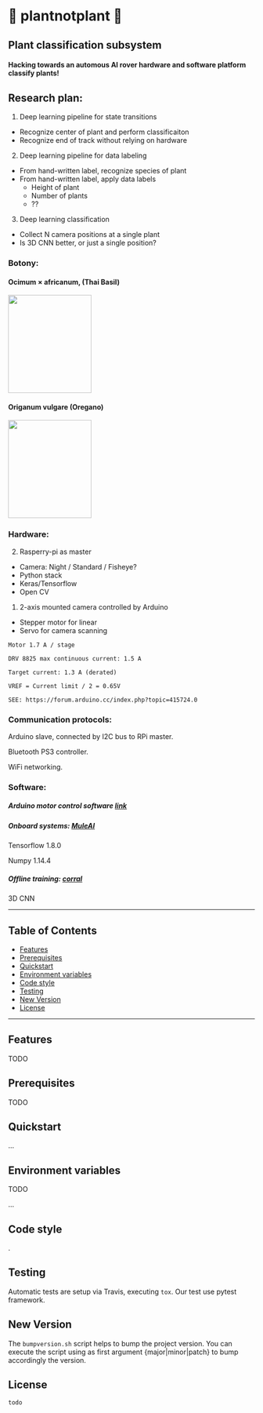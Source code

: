 <!---
[![banner](https://raw.githubusercontent.com/link.png)](https://link.com)
--->

# 🌱  plantnotplant 🍂 
## Plant classification subsystem

#### Hacking towards an automous AI rover hardware and software platform classify plants!

<!---
>    [org](https://link.com) (add n2 link)
--->


<!---
TODO Change this to match the repo name and testing environments
[![Travis (.com)](https://img.shields.io/travis/com/link.svg)](https://travis-ci.com/orglink)
[![Codacy coverage](https://img.shields.io/codacy/coverage/link.svg)](https://app.codacy.com/project/orglink)
[![PyPI](https://img.shields.io/pypi/v/link.svg)](https://pypi.org/project/orglink/)
[![GitHub contributors](https://img.shields.io/github/contributors/link.svg)](https://github.com/oceanprotocol/orglink/contributors)
--->

## Research plan:

1) Deep learning pipeline for state transitions
  - Recognize center of plant and perform classificaiton
  - Recognize end of track without relying on hardware
2) Deep learning pipeline for data labeling
  - From hand-written label, recognize species of plant
  - From hand-written label, apply data labels 
     - Height of plant
     - Number of plants
     - ?? 
3) Deep learning classification
  - Collect N camera positions at a single plant
  - Is 3D CNN better, or just a single position? 

### Botony: 
#### Ocimum × africanum, (Thai Basil)
<img src="https://upload.wikimedia.org/wikipedia/commons/thumb/9/97/Kemangi.jpg/450px-Kemangi.jpg" height="200" width="170">

#### Origanum vulgare (Oregano)
<img src="https://upload.wikimedia.org/wikipedia/commons/thumb/5/51/Dobromysl_obecn%C3%A1.jpg/675px-Dobromysl_obecn%C3%A1.jpg" height="200" width="170">

### Hardware:
2) Rasperry-pi as master
  - Camera: Night / Standard / Fisheye?
  - Python stack
  - Keras/Tensorflow
  - Open CV

1) 2-axis mounted camera controlled by Arduino
  - Stepper motor for linear
  - Servo for camera scanning

```
Motor 1.7 A / stage

DRV 8825 max continuous current: 1.5 A

Target current: 1.3 A (derated)

VREF = Current limit / 2 = 0.65V

SEE: https://forum.arduino.cc/index.php?topic=415724.0
```

### Communication protocols:

Arduino slave, connected by I2C bus to RPi master.

Bluetooth PS3 controller.

WiFi networking. 

### Software:

##### Arduino motor control software [link](/plantnotplant/arduino/stepper_servo_i2c/stepper_servo_i2c.ino)

##### Onboard systems: [MuleAI](https://github.com/MarcusJones/muleAI)

Tensorflow 1.8.0

Numpy 1.14.4

##### Offline training: [corral](https://github.com/MarcusJones/corral)

3D CNN



---

## Table of Contents

  - [Features](#features)
  - [Prerequisites](#prerequisites)
  - [Quickstart](#quickstart)
  - [Environment variables](#environment-variables)
  - [Code style](#code-style)
  - [Testing](#testing)
  - [New Version](#new-version)
  - [License](#license)

---


## Features

TODO

## Prerequisites

TODO


## Quickstart

...


## Environment variables

TODO


...

## Code style

.
​    
## Testing

Automatic tests are setup via Travis, executing `tox`.
Our test use pytest framework.

## New Version

The `bumpversion.sh` script helps to bump the project version. You can execute the script using as first argument {major|minor|patch} to bump accordingly the version.

## License

```
todo

```
